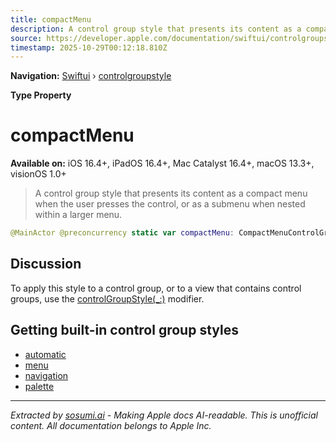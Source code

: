 ```yaml
---
title: compactMenu
description: A control group style that presents its content as a compact menu when the user presses the control, or as a submenu when nested within a larger menu.
source: https://developer.apple.com/documentation/swiftui/controlgroupstyle/compactmenu
timestamp: 2025-10-29T00:12:18.810Z
---
```


**Navigation:** [Swiftui](/documentation/swiftui) › [controlgroupstyle](/documentation/swiftui/controlgroupstyle)

**Type Property**

# compactMenu

**Available on:** iOS 16.4+, iPadOS 16.4+, Mac Catalyst 16.4+, macOS 13.3+, visionOS 1.0+

> A control group style that presents its content as a compact menu when the user presses the control, or as a submenu when nested within a larger menu.

```swift
@MainActor @preconcurrency static var compactMenu: CompactMenuControlGroupStyle { get }
```

## Discussion

To apply this style to a control group, or to a view that contains control groups, use the [controlGroupStyle(_:)](/documentation/swiftui/view/controlgroupstyle(_:)) modifier.

## Getting built-in control group styles

- [automatic](/documentation/swiftui/controlgroupstyle/automatic)
- [menu](/documentation/swiftui/controlgroupstyle/menu)
- [navigation](/documentation/swiftui/controlgroupstyle/navigation)
- [palette](/documentation/swiftui/controlgroupstyle/palette)

---

*Extracted by [sosumi.ai](https://sosumi.ai) - Making Apple docs AI-readable.*
*This is unofficial content. All documentation belongs to Apple Inc.*
